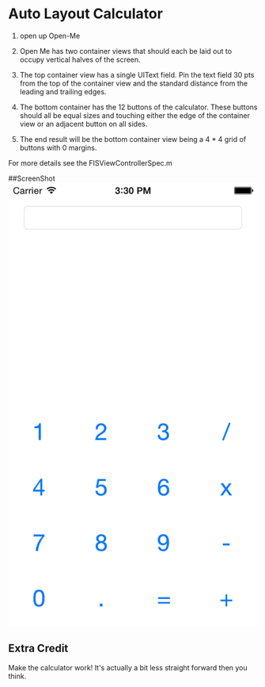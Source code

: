 
# Auto Layout Calculator

  1. open up Open-Me
  2. Open Me has two container views that should each be laid out to occupy vertical halves of the screen.  
  3. The top container view has a single UIText field.  Pin the text field 30 pts from the top of the container view and the standard distance from the leading and trailing edges.
  4. The bottom container has the 12 buttons of the calculator.  These buttons should all be equal sizes and touching either the edge of the container view or an adjacent button on all sides.  

  5.  The end result will be the bottom container view being a 4 * 4 grid of buttons with 0 margins.

  For more details see the FISViewControllerSpec.m

  ##ScreenShot
  ![Alt text](screenshot.png?raw=true "Optional Title")
## Extra Credit

  Make the calculator work! It's actually a bit less straight forward then you think.
